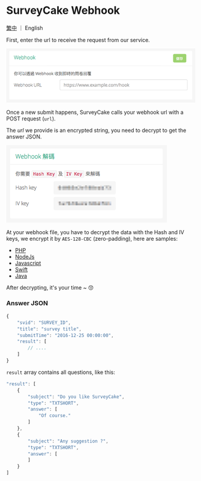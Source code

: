 # SurveyCake Webhook

[繁中](https://github.com/SurveyCake/webhook/blob/master/README.md) ｜ English

First, enter the url to receive the request from our service.

![webhook url](./docs/webhook_url.png)

Once a new submit happens, SurveyCake calls your webhook url with a POST request (`url`).  

The _url_ we provide is an encrypted string, you need to decrypt to get the answer JSON.

![key](./docs/key.png)

At your webhook file, you have to decrypt the data with the Hash and IV keys, we encrypt it by `AES-128-CBC` (zero-padding), here are samples:

- [PHP](https://github.com/SurveyCake/webhook/blob/master/decrypt.php)
- [NodeJs](https://github.com/SurveyCake/webhook/blob/master/decrypt.js)
- [Javascript](https://github.com/SurveyCake/webhook/blob/master/decrypt.html)
- [Swift](https://github.com/SurveyCake/webhook/blob/master/Decrypt.swift)
- [Java](https://github.com/SurveyCake/webhook/blob/master/Decrypt.java)

After decrypting, it's your time ~ :kissing_closed_eyes:

### Answer JSON

~~~javascript
{
	"svid": "SURVEY_ID",
	"title": "survey title",
	"submitTime": "2016-12-25 00:00:00",
	"result": [
		// ....
	]
}
~~~

`result` array contains all questions, like this:

~~~javascript
"result": [
	{
		"subject": "Do you like SurveyCake",
		"type": "TXTSHORT",
		"answer": [
			"Of course."
		]
	},
	{
		"subject": "Any suggestion ?",
		"type": "TXTSHORT",
		"answer": [
		]
	}
]
~~~
